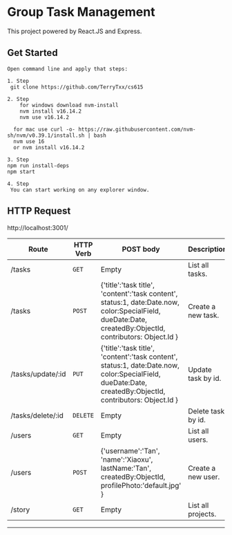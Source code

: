 # Group Task Management

This project powered by React.JS and Express.

Get Started
-----------

```
Open command line and apply that steps:

1. Step
 git clone https://github.com/TerryTxx/cs615
 
2. Step
    for windows download nvm-install
    nvm install v16.14.2
    nvm use v16.14.2
    
  for mac use curl -o- https://raw.githubusercontent.com/nvm-sh/nvm/v0.39.1/install.sh | bash
  nvm use 16
  or nvm install v16.14.2

3. Step
npm run install-deps
npm start
 
4. Step
 You can start working on any explorer window.
```


HTTP Request
----------
http://localhost:3001/

| Route | HTTP Verb	 | POST body	                                                                                                                                                | Description	 |
| --- | --- |-----------------------------------------------------------------------------------------------------------------------------------------------------------| --- |
| /tasks | `GET` | Empty                                                                                                                                                     | List all tasks. |
| /tasks | `POST` | {'title':'task title', 'content':'task content', status:1, date:Date.now, color:SpecialField, dueDate:Date, createdBy:ObjectId, contributors: Object.Id } | Create a new task. |
| /tasks/update/:id | `PUT` | {'title':'task title', 'content':'task content', status:1, date:Date.now, color:SpecialField, dueDate:Date, createdBy:ObjectId, contributors: Object.Id } | Update task by id. |
| /tasks/delete/:id | `DELETE` | Empty                                                                                                                                                     | Delete task by id. |
| /users | `GET` | Empty                                                                                                                                                     | List all users. |
| /users | `POST` | {'username':'Tan', 'name':'Xiaoxu', lastName:'Tan', createdBy:ObjectId, profilePhoto:'default.jpg' }                                                      | Create a new user. |
| /story | `GET` | Empty                                                                                                                                                     | List all projects. |

------------

